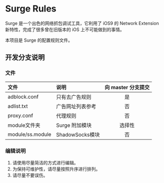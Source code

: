 # Surge Rules

Surge 是一个出色的网络抓包调试工具，它利用了 iOS9 的 Network Extension 新特性，完成了很多曾在旧版本的 iOS 上不可能做到的事情。

本项目是 Surge 的配置规则文件。

## 开发分支说明

### 文件

| 文件 | 说明 | 向 master 分支提交 |
| :--- | :--- | :---: |
| adblock.conf | 只有去广告规则 | 是 |
| adlist.txt | 广告网址列表参考 | 否 |
| proxy.conf | 代理规则 | 否 |
| module文件夹 | Surge 附加模块 | 选择性 |
| module/ss.module | ShadowSocks模块 | 否 |

### 编辑说明

1. 请使用尽量简洁的方式进行编辑。
2. 为保持可维护性，请尽量按照升序进行排列。
3. 请尽量不要误伤。

